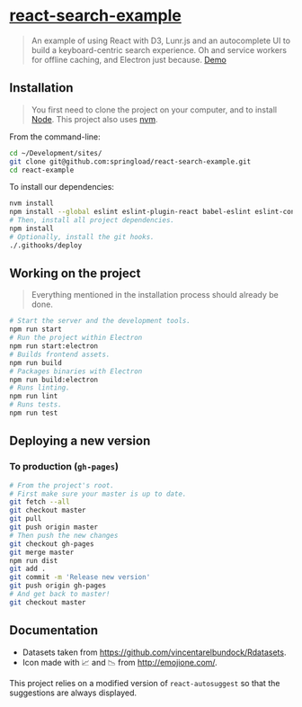 [react-search-example](https://springload.github.io/react-search-example/)
=============

> An example of using React with D3, Lunr.js and an autocomplete UI to build a keyboard-centric search experience. Oh and service workers for offline caching, and Electron just because. [Demo](https://springload.github.io/react-search-example/)

## Installation

> You first need to clone the project on your computer, and to install [Node](https://nodejs.org). This project also uses [nvm](https://github.com/creationix/nvm).

From the command-line:

```sh
cd ~/Development/sites/
git clone git@github.com:springload/react-search-example.git
cd react-example
```

To install our dependencies:

```sh
nvm install
npm install --global eslint eslint-plugin-react babel-eslint eslint-config-airbnb sass-lint
# Then, install all project dependencies.
npm install
# Optionally, install the git hooks.
./.githooks/deploy
```

## Working on the project

> Everything mentioned in the installation process should already be done.

```sh
# Start the server and the development tools.
npm run start
# Run the project within Electron
npm run start:electron
# Builds frontend assets.
npm run build
# Packages binaries with Electron
npm run build:electron
# Runs linting.
npm run lint
# Runs tests.
npm run test
```

## Deploying a new version

### To production (`gh-pages`)

```sh
# From the project's root.
# First make sure your master is up to date.
git fetch --all
git checkout master
git pull
git push origin master
# Then push the new changes
git checkout gh-pages
git merge master
npm run dist
git add .
git commit -m 'Release new version'
git push origin gh-pages
# And get back to master!
git checkout master
```

## Documentation

- Datasets taken from https://github.com/vincentarelbundock/Rdatasets.
- Icon made with 📈 and 📉 from http://emojione.com/.

This project relies on a modified version of `react-autosuggest` so that the suggestions are always displayed.
